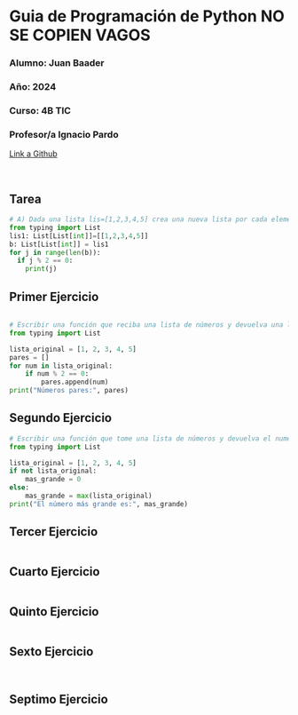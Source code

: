 # Guia  de Programación de Python  NO SE COPIEN VAGOS

### **Alumno:** Juan Baader

### **Año:** 2024

### **Curso:** 4B TIC

### **Profesor/a** Ignacio Pardo

[Link a Github](https://github.com/juanpanpanyz/python)

<br>

## **Tarea**

```python
# A) Dada una lista lis=[1,2,3,4,5] crea una nueva lista por cada elemento x de lis tenga x*x en la lista nueva
from typing import List
lis1: List[List[int]]=[[1,2,3,4,5]]
b: List[List[int]] = lis1
for j in range(len(b)):
  if j % 2 == 0:
    print(j)
```

## **Primer Ejercicio**

```python

# Escribir una función que reciba una lista de números y devuelva una lista con los números pares.
from typing import List

lista_original = [1, 2, 3, 4, 5]
pares = []
for num in lista_original:
    if num % 2 == 0:
        pares.append(num)
print("Números pares:", pares)
```

## **Segundo Ejercicio**

```python
# Escribir una función que tome una lista de números y devuelva el numero mas grande. Si la lista está vacía, devolver 0.
from typing import List

lista_original = [1, 2, 3, 4, 5]
if not lista_original:
    mas_grande = 0
else:
    mas_grande = max(lista_original)
print("El número más grande es:", mas_grande)
```

## **Tercer Ejercicio**

```python

```

## **Cuarto Ejercicio**

```python

```

## **Quinto Ejercicio**

```python

```

## **Sexto Ejercicio**

```python
 
```

## **Septimo Ejercicio**

```python

```
